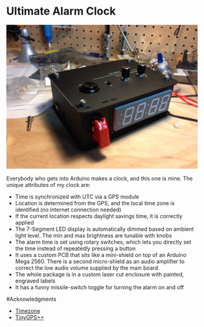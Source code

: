 Ultimate Alarm Clock
====================
![Alarm Clock](/images/assembled.jpg)

Everybody who gets into Arduino makes a clock, and this one is mine. The unique attributes of my clock are:
- Time is synchronized with UTC via a GPS module
- Location is determined from the GPS, and the local time zone is identified (no internet connection needed)
- If the current location respects daylight savings time, it is correctly applied
- The 7-Segment LED display is automatically dimmed based on ambient light level. The min and max brightness are tunable with knobs
- The alarm time is set using rotary switches, which lets you directly set the time instead of repeatedly pressing a button
- It uses a custom PCB that sits like a mini-shield on top of an Arduino Mega 2560. There is a second micro-shield as an audio amplifier to correct the low audio volume supplied by the main board.
- The whole package is in a custom laser cut enclosure with painted, engraved labels
- It has a funny missile-switch toggle for turning the alarm on and off

#Acknowledgments
* [Timezone](https://github.com/JChristensen/Timezone)
* [TinyGPS++](http://arduiniana.org/libraries/tinygpsplus/)
